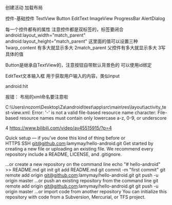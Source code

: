 
创建活动
加载布局

控件-基础控件
TextView
Button
EditText
ImageView
ProgressBar
AlertDialog

每一个控件都有的属性
注意控件都是双标签的，标签要闭合
android:layout_width="match_parent"
android:layout_height="match_parent"
这里面的值可以设置三种
1warp_content    有多大就显示多大
2match_parent    父控件有多大就显示多大
3写具体的值

Button是继承自TextView的，注意按钮自带默认背景色的
可以使用id绑定

EditText文本输入框
用于获取用户输入的内容，类似input

android:hit


报错：
布局的xml命名要注意啦

C:\Users\nozom\Desktop\Za\android\test\app\src\main\res\layout\activity_test-view.xml: Error: '-' is not a valid file-based resource name character: File-based resource names must contain only lowercase a-z, 0-9, or underscore


4
https://www.bilibili.com/video/av45515915/?p=4




Quick setup — if you’ve done this kind of thing before
or	
HTTPS
SSH
git@github.com:lamymay/hello-android.git
Get started by creating a new file or uploading an existing file. We recommend every repository include a README, LICENSE, and .gitignore.

…or create a new repository on the command line
echo "# hello-android" >> README.md
git init
git add README.md
git commit -m "first commit"
git remote add origin git@github.com:lamymay/hello-android.git
git push -u origin master
…or push an existing repository from the command line
git remote add origin git@github.com:lamymay/hello-android.git
git push -u origin master
…or import code from another repository
You can initialize this repository with code from a Subversion, Mercurial, or TFS project.



